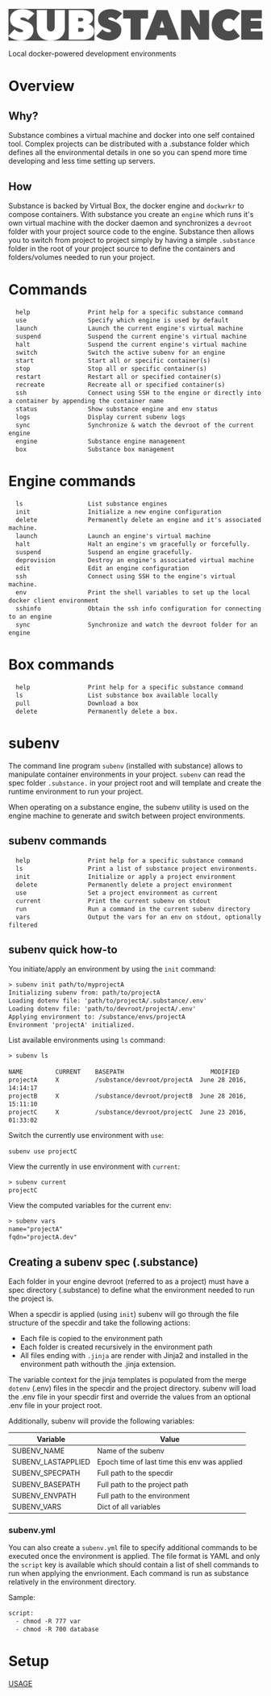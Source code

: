 
![alt text](docs/substance.png "substance")

Local docker-powered development environments

# Overview

## Why?
Substance combines a virtual machine and docker into one self contained tool. Complex projects can be distributed with a .substance folder which defines all the environmental details in one so you can spend more time developing and less time setting up servers.

## How
Substance is backed by Virtual Box, the docker engine and ``dockwrkr`` to compose containers. With substance you create an `engine` which runs it's own virtual machine with the docker daemon and synchronizes a `devroot` folder with your project source code to the engine. Substance then allows you to switch from project to project simply by having a simple `.substance` folder in the root of your project source to define the containers and folders/volumes needed to run your project.

# Commands

```
  help                Print help for a specific substance command
  use                 Specify which engine is used by default
  launch              Launch the current engine's virtual machine
  suspend             Suspend the current engine's virtual machine
  halt                Suspend the current engine's virtual machine
  switch              Switch the active subenv for an engine
  start               Start all or specific container(s)
  stop                Stop all or specific container(s)
  restart             Restart all or specified container(s)
  recreate            Recreate all or specified container(s)
  ssh                 Connect using SSH to the engine or directly into a container by appending the container name
  status              Show substance engine and env status
  logs                Display current subenv logs
  sync                Synchronize & watch the devroot of the current engine
  engine              Substance engine management
  box                 Substance box management
```

# Engine commands

```
  ls                  List substance engines
  init                Initialize a new engine configuration
  delete              Permanently delete an engine and it's associated machine.
  launch              Launch an engine's virtual machine
  halt                Halt an engine's vm gracefully or forcefully.
  suspend             Suspend an engine gracefully.
  deprovision         Destroy an engine's associated virtual machine
  edit                Edit an engine configuration
  ssh                 Connect using SSH to the engine's virtual machine.
  env                 Print the shell variables to set up the local docker client environment
  sshinfo             Obtain the ssh info configuration for connecting to an engine
  sync                Synchronize and watch the devroot folder for an engine
```

# Box commands

```
  help                Print help for a specific substance command
  ls                  List substance box available locally
  pull                Download a box
  delete              Permanently delete a box.
```

# subenv

The command line program ``subenv`` (installed with substance) allows to manipulate container environments in your project. ``subenv`` can read the spec folder ``.substance.`` in your project root and will template and create the runtime environment to run your project.

When operating on a substance engine, the subenv utility is used on the engine machine to generate and switch between project environments.

## subenv commands

```
  help                Print help for a specific substance command
  ls                  Print a list of substance project environments.
  init                Initialize or apply a project environment
  delete              Permanently delete a project environment
  use                 Set a project environment as current
  current             Print the current subenv on stdout
  run                 Run a command in the current subenv directory
  vars                Output the vars for an env on stdout, optionally filtered
```

## subenv quick how-to

You initiate/apply an environment by using the ``init`` command:

```
> subenv init path/to/myprojectA
Initializing subenv from: path/to/projectA
Loading dotenv file: 'path/to/projectA/.substance/.env'
Loading dotenv file: 'path/to/devroot/projectA/.env'
Applying environment to: /substance/envs/projectA
Environment 'projectA' initialized.
```

List available environments using ``ls`` command:

```
> subenv ls

NAME         CURRENT    BASEPATH                        MODIFIED
projectA     X          /substance/devroot/projectA  June 28 2016, 14:14:17
projectB     X          /substance/devroot/projectB  June 28 2016, 15:11:10
projectC     X          /substance/devroot/projectC  June 23 2016, 01:33:02
```

Switch the currently use environment with ``use``:

```subenv use projectC```

View the currently in use environment with ``current``:

```
> subenv current
projectC
```

View the computed variables for the current env:

```
> subenv vars
name="projectA"
fqdn="projectA.dev"
```


## Creating a subenv spec (.substance)

Each folder in your engine devroot (referred to as a project) must have a spec directory (.substance) to define what the environment needed to run the project is.

When a specdir is applied (using ``init``) subenv will go through the file structure of the specdir and take the following actions:

- Each file is copied to the environment path
- Each folder is created recursively in the environment path
- All files ending with ``.jinja`` are render with Jinja2 and installed in the environment path withouth the .jinja extension.

The variable context for the jinja templates is populated from the merge ``dotenv`` (.env) files in the specdir and the project directory. subenv will load the .env file in your specdir first and override the values from an optional .env file in your project root.

Additionally, subenv will provide the following variables:


| Variable            | Value                                          |
| ------------------- | ---------------------------------------------- |
| SUBENV_NAME         | Name of the subenv                               |
| SUBENV_LASTAPPLIED  | Epoch time of last time this env was applied   |
| SUBENV_SPECPATH     | Full path to the specdir                       |
| SUBENV_BASEPATH     | Full path to the project path                  |
| SUBENV_ENVPATH      | Full path to the environment                   |
| SUBENV_VARS         | Dict of all variables                          |

### subenv.yml

You can also create a `subenv.yml` file to specify additional commands to be executed once the environment is applied. The file format is YAML and only the `script` key is available which should contain a list of shell commands to run when applying the envrionment. Each command is run as substance relatively in the environment directory.

Sample:

```
script:
  - chmod -R 777 var
  - chmod -R 700 database
```

# Setup

[USAGE](USAGE.md)
